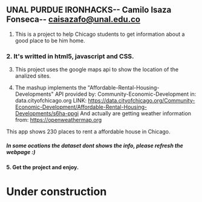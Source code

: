 ## UNAL PURDUE IRONHACKS-- Camilo Isaza Fonseca-- caisazafo@unal.edu.co

1. This is a project  to help Chicago students to get information about a good place to be him home.

### 2. It's writted in html5, javascript and CSS.

3. This project uses the google maps api to show the location of the analized sites.

4. The mashup implements the "Affordable-Rental-Housing-Developments" API provided by: Community-Economic-Development in: data.cityofchicago.org
LINK: https://data.cityofchicago.org/Community-Economic-Development/Affordable-Rental-Housing-Developments/s6ha-ppgi
And actually are getting weather information from: https://openweathermap.org

This app shows 230 places to rent a affordable house in Chicago.

##### In some ocations the dataset dont shows the info, please refresh the webpage :)

#### 5. Get the project and enjoy.

# Under construction
